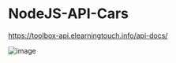 # NodeJS-API-Cars

https://toolbox-api.elearningtouch.info/api-docs/

![image](https://user-images.githubusercontent.com/48621976/215062725-38b17dfd-67d3-474c-88d3-cbe55af49b14.png)

